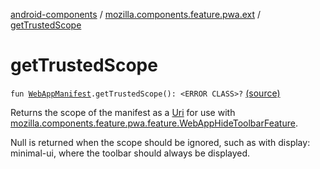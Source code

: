 [android-components](../index.md) / [mozilla.components.feature.pwa.ext](index.md) / [getTrustedScope](./get-trusted-scope.md)

# getTrustedScope

`fun `[`WebAppManifest`](../mozilla.components.concept.engine.manifest/-web-app-manifest/index.md)`.getTrustedScope(): <ERROR CLASS>?` [(source)](https://github.com/mozilla-mobile/android-components/blob/master/components/feature/pwa/src/main/java/mozilla/components/feature/pwa/ext/WebAppManifest.kt#L49)

Returns the scope of the manifest as a [Uri](#) for use
with [mozilla.components.feature.pwa.feature.WebAppHideToolbarFeature](../mozilla.components.feature.pwa.feature/-web-app-hide-toolbar-feature/index.md).

Null is returned when the scope should be ignored, such as with display: minimal-ui,
where the toolbar should always be displayed.

